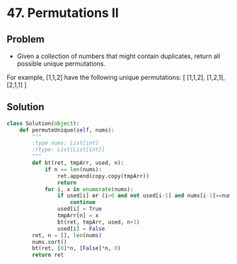 # 47. Permutations II

## Problem
- Given a collection of numbers that might contain duplicates, return all possible unique permutations.

For example,
[1,1,2] have the following unique permutations:
[
  [1,1,2],
  [1,2,1],
  [2,1,1]
]

## Solution
```python
class Solution(object):
    def permuteUnique(self, nums):
        """
        :type nums: List[int]
        :rtype: List[List[int]]
        """
        def bt(ret, tmpArr, used, n):
            if n == len(nums):
                ret.append(copy.copy(tmpArr))
                return
            for i, x in enumerate(nums):
                if used[i] or (i>0 and not used[i-1] and nums[i-1]==nums[i]):
                    continue
                used[i] = True
                tmpArr[n] = x
                bt(ret, tmpArr, used, n+1)
                used[i] = False
        ret, n = [], len(nums)
        nums.sort()
        bt(ret, [0]*n, [False]*n, 0)
        return ret
```
